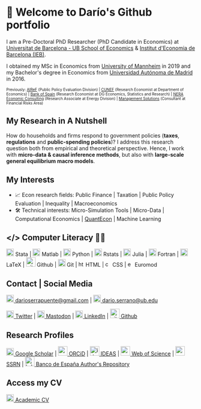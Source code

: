 # 👋 Welcome to Darío's Github portfolio

I am a Pre-Doctoral PhD Researcher (PhD Candidate in Economics) at [Universitat de Barcelona - UB School of Economics](https://www.ub.edu/school-economics/phd_students/serrano-puente-dario/) & [Institut d'Economia de Barcelona (IEB)](https://ieb.ub.edu/en/researcher/serrano-puente-dario/).

I obtained my MSc in Economics from [University of Mannheim](https://www.vwl.uni-mannheim.de/en/) in 2019 and my Bachelor's degree in Economics from [Universidad Autónoma de Madrid](https://www.uam.es/Economicas/Home.htm?language=en) in 2016.

<p style="font-size:10px;"> Previously: <a href ="https://www.airef.es/es/">AIReF</a> (Public Policy Evaluation Division) | <a href ="https://www.cunef.edu/">CUNEF</a> (Research Economist at Department of Economics) | <a href ="https://www.bde.es/bde/en/">Bank of Spain</a> (Research Economist at DG Economics, Statistics and Research) | <a href ="https://www.nera.com/practice-areas/energy.html#tab-4">NERA Economic Consulting</a> (Research Associate at Energy Division) | <a href ="https://www.managementsolutions.com/en">Management Solutions</a> (Consultant at Financial Risks Area) </p>

## My Research in A Nutshell

How do households and firms respond to government policies (<b>taxes</b>, <b>regulations</b> and <b>public-spending policies</b>)? I address this research question both from empirical and theoretical perspective. Hence, I work with <b>micro-data & causal inference methods</b>, but also with <b>large-scale general equilibrium macro models</b>.

## My Interests

- 📈 Econ research fields: Public Finance | Taxation | Public Policy Evaluation | Inequality | Macroeconomics
- 🛠️ Technical interests: Micro-Simulation Tools | Micro-Data | Computational Economics | [QuantEcon](https://quantecon.org/) | Machine Learning

## </> Computer Literacy 👨‍💻

<a target="_blank" rel="nofollow"><img src="./assets/icon/stata.ico" alt="stata icon" width="20"></a> Stata | <a target="_blank" rel="nofollow"><img src="./assets/icon/matlab.ico" alt="matlab icon" width="20"></a> Matlab | <a target="_blank" rel="nofollow"><img src="./assets/icon/python.ico" alt="python icon" width="20"></a> Python | <a target="_blank" rel="nofollow"><img src="./assets/icon/r.ico" alt="r icon" width="20"></a> Rstats | <a target="_blank" rel="nofollow"><img src="./assets/icon/julia.ico" alt="julia icon" width="20"></a> Julia | <a target="_blank" rel="nofollow"><img src="./assets/icon/fortran.ico" alt="fortran icon" width="20"></a> Fortran | <a target="_blank" rel="nofollow"><img src="./assets/icon/latex.ico" alt="latex icon" width="20"></a> LaTeX | <a target="_blank" rel="nofollow"><img src="./assets/icon/github2.ico" alt="github2 icon" width="25"></a> Github | <a target="_blank" rel="nofollow"><img src="./assets/icon/git.ico" alt="git icon" width="20"></a> Git | <a target="_blank" rel="nofollow"><img src="./assets/icon/html.ico" alt="html icon" width="15"></a> HTML | <a target="_blank" rel="nofollow"><img src="./assets/icon/css.ico" alt="css icon" width="15"></a> CSS | <a target="_blank" rel="nofollow"><img src="./assets/icon/euromod.ico" alt="euromod icon" width="15"></a> Euromod 

## Contact | Social Media

[<img src="./assets/icon/email.ico" alt="email icon" width="20"> darioserrapuente@gmail.com](mailto:darioserrapuente@gmail.com) | [<img src="./assets/icon/email.ico" alt="email icon" width="20"> dario.serrano@ub.edu](mailto:dario.serrano@ub.edu)

[<img src="./assets/icon/twitter.ico" alt="twitter icon" width="20"> Twitter](https://twitter.com/darioserranopue) | [<img src="./assets/icon/mastodon.ico" alt="mastodon icon" width="20"> Mastodon](https://econtwitter.net/@serranopuente) | [<img src="./assets/icon/linkedin.ico" alt="linkedin icon" width="20"> LinkedIn](https://www.linkedin.com/in/serranopuente/) | [<img src="./assets/icon/github.ico" alt="github icon" width="25"> Github](https://github.com/serranopuente)



## Research Profiles

[<img src="./assets/icon/scholar.ico" alt="scholar icon" width="20"> Google Scholar](https://scholar.google.es/citations?user=dKncLyQAAAAJ&hl=es) | [<img src="./assets/icon/orcid.ico" alt="orcid icon" width="25"> ORCiD](https://orcid.org/0000-0002-5943-3332) | [<img src="./assets/icon/ideas.ico" alt="ideas icon" width="25"> IDEAS](https://ideas.repec.org/f/pse707.html) | [<img src="./assets/icon/webofscience.ico" alt="webofscience icon" width="25"> Web of Science](https://www.webofscience.com/wos/author/record/2296848) | [<img src="./assets/icon/ssrn.ico" alt="ssrn icon" width="25"> SSRN](https://papers.ssrn.com/sol3/cf_dev/AbsByAuth.cfm?per_id=4360579) | [<img src="./assets/icon/bde.ico" alt="bde icon" width="25"> Banco de España Author's Repository](https://repositorio.bde.es/browse?type=author&value=Serrano+Puente%2C+Dar%C3%ADo)


## Access my CV

[<img src="./assets/icon/cv.ico" alt="cv icon" width="20"> Academic CV](https://serranopuente.eu/assets/docs/serrano_puente_dario_academic_cv.pdf)

